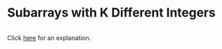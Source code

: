 # Subarrays with K Different Integers 

~~~java

~~~

Click [here](Explanation.md) for an explanation.

